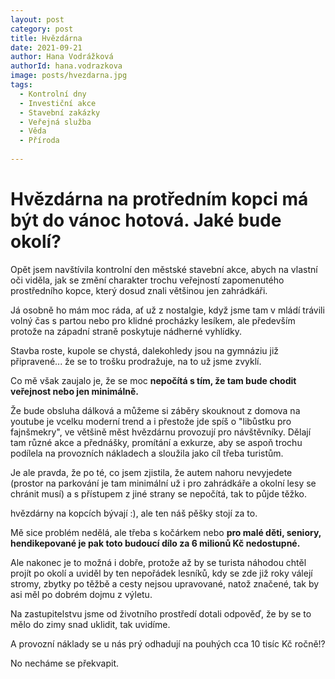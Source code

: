 ```yaml
---
layout: post
category: post
title: Hvězdárna    
date: 2021-09-21
author: Hana Vodrážková
authorId: hana.vodrazkova
image: posts/hvezdarna.jpg
tags:
  - Kontrolní dny
  - Investiční akce
  - Stavební zakázky
  - Veřejná služba
  - Věda
  - Příroda
  
---
```


# Hvězdárna na protředním kopci má být do vánoc hotová. Jaké bude okolí?

Opět jsem navštívila kontrolní den městské stavební akce, abych na vlastní oči viděla, jak se změní charakter trochu veřejností 
zapomenutého prostředního kopce, který dosud znali většinou jen zahrádkáři.

Já osobně ho mám moc ráda, ať už z nostalgie, když jsme tam v mládí trávili volný čas s partou nebo pro klidné procházky lesíkem, 
ale především protože na západní straně poskytuje nádherné vyhlídky.

Stavba roste, kupole se chystá, dalekohledy jsou na gymnáziu již připravené... že se to trošku prodražuje, na to už jsme zvyklí.

Co mě však zaujalo je, že se moc **nepočítá s tím, že tam bude chodit veřejnost nebo jen minimálně.**

Že bude obsluha dálková a můžeme si záběry skouknout z domova na youtube je vcelku moderní trend a i přestože jde spíš o "libůstku pro fajnšmekry", ve většině měst hvězdárnu provozují pro návštěvníky. Dělají tam různé akce a přednášky, promítání a exkurze, 
aby se aspoň trochu podílela na provozních nákladech a sloužila jako cíl třeba turistům.

Je ale pravda, že po té, co jsem zjistila, že autem nahoru nevyjedete (prostor na parkování je tam minimální už i pro zahrádkáře a okolní lesy se chránit musí) a s přístupem z jiné strany se nepočítá, tak to půjde těžko.

hvězdárny na kopcích bývají :), ale ten náš pěšky stojí za to.

Mě sice problém nedělá, ale třeba s kočárkem nebo **pro malé děti, seniory, hendikepované je pak toto budoucí dílo za 6 milionů Kč nedostupné.**

Ale nakonec je to možná i dobře, protože až by se turista náhodou chtěl projít po okolí a uviděl by ten nepořádek lesníků, kdy se zde již roky válejí stromy, 
zbytky po těžbě a cesty nejsou upravované, natož značené, tak by asi měl po dobrém dojmu z výletu.

Na zastupitelstvu jsme od životního prostředí dotali odpověď, že by se to mělo do zimy snad uklidit, tak uvidíme. 

A provozní náklady se u nás prý odhadují na pouhých cca 10 tisíc Kč ročně!?

No necháme se překvapit. 


